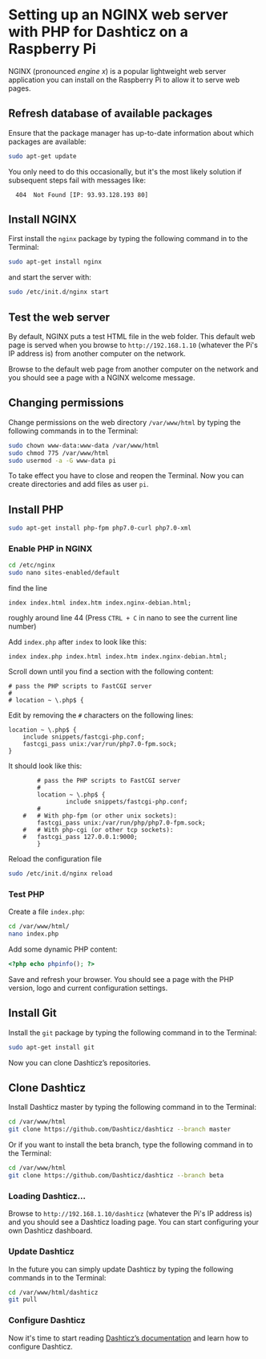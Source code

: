 # Setting up an NGINX web server with PHP for Dashticz on a Raspberry Pi

NGINX (pronounced *engine x*) is a popular lightweight web server application you can install on the Raspberry Pi to allow it to serve web pages.

## Refresh database of available packages

Ensure that the package manager has up-to-date information about which packages are available:  

```bash
sudo apt-get update
```

You only need to do this occasionally, but it's the most likely solution if subsequent steps fail with messages like:
```
  404  Not Found [IP: 93.93.128.193 80]
```

## Install NGINX

First install the `nginx` package by typing the following command in to the Terminal:

```bash
sudo apt-get install nginx
```

and start the server with:

```bash
sudo /etc/init.d/nginx start
```

## Test the web server

By default, NGINX puts a test HTML file in the web folder. This default web page is served when you browse to `http://192.168.1.10` (whatever the Pi's IP address is) from another computer on the network.

Browse to the default web page from another computer on the network and you should see a page with a NGINX welcome message.

## Changing permissions

Change permissions on the web directory `/var/www/html` by typing the following commands in to the Terminal:

```bash
sudo chown www-data:www-data /var/www/html
sudo chmod 775 /var/www/html
sudo usermod -a -G www-data pi
```

To take effect you have to close and reopen the Terminal. Now you can create directories and add files as user `pi`.


## Install PHP

```bash
sudo apt-get install php-fpm php7.0-curl php7.0-xml
```

### Enable PHP in NGINX

```bash
cd /etc/nginx
sudo nano sites-enabled/default
```

find the line

```
index index.html index.htm index.nginx-debian.html;
```

roughly around line 44 (Press `CTRL + C` in nano to see the current line number)

Add `index.php` after `index` to look like this:

```
index index.php index.html index.htm index.nginx-debian.html;
```

Scroll down until you find a section with the following content:

```
# pass the PHP scripts to FastCGI server
#
# location ~ \.php$ {
```

Edit by removing the `#` characters on the following lines:

```
location ~ \.php$ {
	include snippets/fastcgi-php.conf;
	fastcgi_pass unix:/var/run/php7.0-fpm.sock;
}
```

It should look like this:

```
        # pass the PHP scripts to FastCGI server
        #
        location ~ \.php$ {
                include snippets/fastcgi-php.conf;
        #
	#	# With php-fpm (or other unix sockets):
		fastcgi_pass unix:/var/run/php/php7.0-fpm.sock;
	#	# With php-cgi (or other tcp sockets):
	#	fastcgi_pass 127.0.0.1:9000;
        }
```

Reload the configuration file

```bash
sudo /etc/init.d/nginx reload
```

### Test PHP

Create a file `index.php`:

```bash
cd /var/www/html/
nano index.php
```

Add some dynamic PHP content:
```php
<?php echo phpinfo(); ?>
```

Save and refresh your browser. You should see a page with the PHP version, logo and current configuration settings.


## Install Git

Install the `git` package by typing the following command in to the Terminal:

```bash
sudo apt-get install git
```

Now you can clone Dashticz’s repositories.


## Clone Dashticz

Install Dashticz master by typing the following command in to the Terminal:

```bash
cd /var/www/html
git clone https://github.com/Dashticz/dashticz --branch master
```

Or if you want to install the beta branch, type the following command in to the Terminal:

```bash
cd /var/www/html
git clone https://github.com/Dashticz/dashticz --branch beta
```

### Loading Dashticz...

Browse to `http://192.168.1.10/dashticz` (whatever the Pi's IP address is) and you should see a Dashticz loading page.
You can start configuring your own Dashticz dashboard.

### Update Dashticz

In the future you can simply update Dashticz by typing the following commands in to the Terminal:

```bash
cd /var/www/html/dashticz
git pull
```

### Configure Dashticz

Now it's time to start reading [Dashticz’s documentation](https://dashticz.readthedocs.io) and learn how to configure Dashticz.
